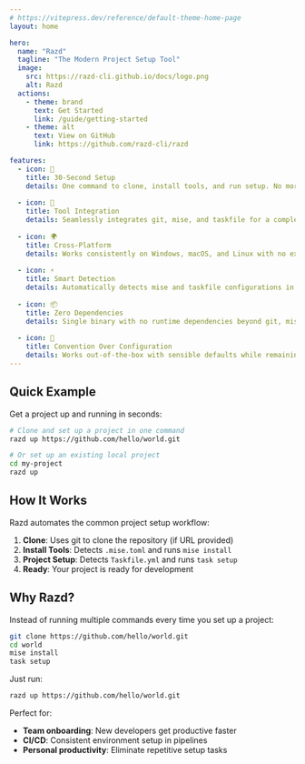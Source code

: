 ```yaml
---
# https://vitepress.dev/reference/default-theme-home-page
layout: home

hero:
  name: "Razd"
  tagline: "The Modern Project Setup Tool"
  image:
    src: https://razd-cli.github.io/docs/logo.png
    alt: Razd
  actions:
    - theme: brand
      text: Get Started
      link: /guide/getting-started
    - theme: alt
      text: View on GitHub
      link: https://github.com/razd-cli/razd

features:
  - icon: 🚀
    title: 30-Second Setup
    details: One command to clone, install tools, and run setup. No more multi-step project initialization.
  
  - icon: 🔧
    title: Tool Integration
    details: Seamlessly integrates git, mise, and taskfile for a complete development workflow.
  
  - icon: 🌍
    title: Cross-Platform
    details: Works consistently on Windows, macOS, and Linux with no extra configuration.
  
  - icon: ⚡
    title: Smart Detection
    details: Automatically detects mise and taskfile configurations in any project.
  
  - icon: 📦
    title: Zero Dependencies
    details: Single binary with no runtime dependencies beyond git, mise, and task.
  
  - icon: 🎯
    title: Convention Over Configuration
    details: Works out-of-the-box with sensible defaults while remaining fully customizable.
---
```


## Quick Example

Get a project up and running in seconds:

```bash
# Clone and set up a project in one command
razd up https://github.com/hello/world.git

# Or set up an existing local project
cd my-project
razd up
```

## How It Works

Razd automates the common project setup workflow:

1. **Clone**: Uses git to clone the repository (if URL provided)
2. **Install Tools**: Detects `.mise.toml` and runs `mise install`
3. **Project Setup**: Detects `Taskfile.yml` and runs `task setup`
4. **Ready**: Your project is ready for development

## Why Razd?

Instead of running multiple commands every time you set up a project:

```bash
git clone https://github.com/hello/world.git
cd world
mise install
task setup
```

Just run:

```bash
razd up https://github.com/hello/world.git
```

Perfect for:
- **Team onboarding**: New developers get productive faster
- **CI/CD**: Consistent environment setup in pipelines
- **Personal productivity**: Eliminate repetitive setup tasks

